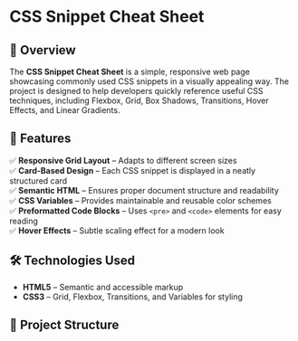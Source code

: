 # CSS Snippet Cheat Sheet

## 📌 Overview

The **CSS Snippet Cheat Sheet** is a simple, responsive web page showcasing commonly used CSS snippets in a visually appealing way. The project is designed to help developers quickly reference useful CSS techniques, including Flexbox, Grid, Box Shadows, Transitions, Hover Effects, and Linear Gradients.

## 🎯 Features

✅ **Responsive Grid Layout** – Adapts to different screen sizes  
✅ **Card-Based Design** – Each CSS snippet is displayed in a neatly structured card  
✅ **Semantic HTML** – Ensures proper document structure and readability  
✅ **CSS Variables** – Provides maintainable and reusable color schemes  
✅ **Preformatted Code Blocks** – Uses `<pre>` and `<code>` elements for easy reading  
✅ **Hover Effects** – Subtle scaling effect for a modern look  

## 🛠️ Technologies Used

- **HTML5** – Semantic and accessible markup
- **CSS3** – Grid, Flexbox, Transitions, and Variables for styling

## 📂 Project Structure

